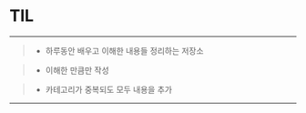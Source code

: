 # TIL
-------------------------
>- 하루동안 배우고 이해한 내용들 정리하는 저장소

>- 이해한 만큼만 작성

>- 카테고리가 중복되도 모두 내용을 추가


---------------------------------------------------------------
